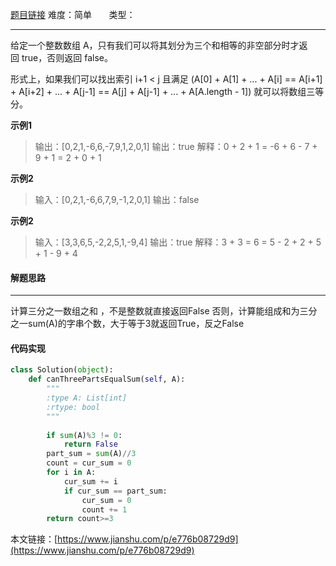 [题目链接](https://leetcode-cn.com/problems/partition-array-into-three-parts-with-equal-sum/)
难度：简单          &nbsp;&nbsp;&nbsp;&nbsp;&nbsp;&nbsp;类型：  
***
 给定一个整数数组 A，只有我们可以将其划分为三个和相等的非空部分时才返回 true，否则返回 false。

形式上，如果我们可以找出索引 i+1 < j 且满足 (A[0] + A[1] + ... + A[i] == A[i+1] + A[i+2] + ... + A[j-1] == A[j] + A[j-1] + ... + A[A.length - 1]) 就可以将数组三等分。

 
 
**示例1**
> 输出：[0,2,1,-6,6,-7,9,1,2,0,1]
输出：true
解释：0 + 2 + 1 = -6 + 6 - 7 + 9 + 1 = 2 + 0 + 1

**示例2**
>输入：[0,2,1,-6,6,7,9,-1,2,0,1]
输出：false

**示例2**
>输入：[3,3,6,5,-2,2,5,1,-9,4]
输出：true
解释：3 + 3 = 6 = 5 - 2 + 2 + 5 + 1 - 9 + 4

#### 解题思路
***
 计算三分之一数组之和 ，不是整数就直接返回False
否则，计算能组成和为三分之一sum(A)的字串个数，大于等于3就返回True，反之False



#### 代码实现
```python
class Solution(object):
    def canThreePartsEqualSum(self, A):
        """
        :type A: List[int]
        :rtype: bool
        """
        
        if sum(A)%3 != 0:
            return False
        part_sum = sum(A)//3
        count = cur_sum = 0
        for i in A:
            cur_sum += i
            if cur_sum == part_sum:
                cur_sum = 0
                count += 1
        return count>=3
```

本文链接：[https://www.jianshu.com/p/e776b08729d9](https://www.jianshu.com/p/e776b08729d9)
